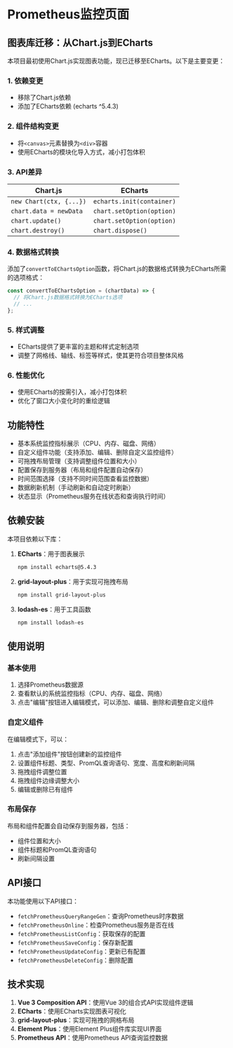 # Prometheus监控页面

## 图表库迁移：从Chart.js到ECharts

本项目最初使用Chart.js实现图表功能，现已迁移至ECharts。以下是主要变更：

### 1. 依赖变更

- 移除了Chart.js依赖
- 添加了ECharts依赖 (echarts ^5.4.3)

### 2. 组件结构变更

- 将`<canvas>`元素替换为`<div>`容器
- 使用ECharts的模块化导入方式，减小打包体积

### 3. API差异

| Chart.js                | ECharts                   |
| ----------------------- | ------------------------- |
| `new Chart(ctx, {...})` | `echarts.init(container)` |
| `chart.data = newData`  | `chart.setOption(option)` |
| `chart.update()`        | `chart.setOption(option)` |
| `chart.destroy()`       | `chart.dispose()`         |

### 4. 数据格式转换

添加了`convertToEChartsOption`函数，将Chart.js的数据格式转换为ECharts所需的选项格式：

```js
const convertToEChartsOption = (chartData) => {
  // 将Chart.js数据格式转换为ECharts选项
  // ...
};
```

### 5. 样式调整

- ECharts提供了更丰富的主题和样式定制选项
- 调整了网格线、轴线、标签等样式，使其更符合项目整体风格

### 6. 性能优化

- 使用ECharts的按需引入，减小打包体积
- 优化了窗口大小变化时的重绘逻辑

## 功能特性

- 基本系统监控指标展示（CPU、内存、磁盘、网络）
- 自定义组件功能（支持添加、编辑、删除自定义监控组件）
- 可拖拽布局管理（支持调整组件位置和大小）
- 配置保存到服务器（布局和组件配置自动保存）
- 时间范围选择（支持不同时间范围查看监控数据）
- 数据刷新机制（手动刷新和自动定时刷新）
- 状态显示（Prometheus服务在线状态和查询执行时间）

## 依赖安装

本项目依赖以下库：

1. **ECharts**：用于图表展示

   ```bash
   npm install echarts@5.4.3
   ```

2. **grid-layout-plus**：用于实现可拖拽布局

   ```bash
   npm install grid-layout-plus
   ```

3. **lodash-es**：用于工具函数
   ```bash
   npm install lodash-es
   ```

## 使用说明

### 基本使用

1. 选择Prometheus数据源
2. 查看默认的系统监控指标（CPU、内存、磁盘、网络）
3. 点击"编辑"按钮进入编辑模式，可以添加、编辑、删除和调整自定义组件

### 自定义组件

在编辑模式下，可以：

1. 点击"添加组件"按钮创建新的监控组件
2. 设置组件标题、类型、PromQL查询语句、宽度、高度和刷新间隔
3. 拖拽组件调整位置
4. 拖拽组件边缘调整大小
5. 编辑或删除已有组件

### 布局保存

布局和组件配置会自动保存到服务器，包括：

- 组件位置和大小
- 组件标题和PromQL查询语句
- 刷新间隔设置

## API接口

本功能使用以下API接口：

- `fetchPrometheusQueryRangeGen`：查询Prometheus时序数据
- `fetchPrometheusOnline`：检查Prometheus服务是否在线
- `fetchPrometheusListConfig`：获取保存的配置
- `fetchPrometheusSaveConfig`：保存新配置
- `fetchPrometheusUpdateConfig`：更新已有配置
- `fetchPrometheusDeleteConfig`：删除配置

## 技术实现

1. **Vue 3 Composition API**：使用Vue 3的组合式API实现组件逻辑
2. **ECharts**：使用ECharts实现图表可视化
3. **grid-layout-plus**：实现可拖拽的网格布局
4. **Element Plus**：使用Element Plus组件库实现UI界面
5. **Prometheus API**：使用Prometheus API查询监控数据
